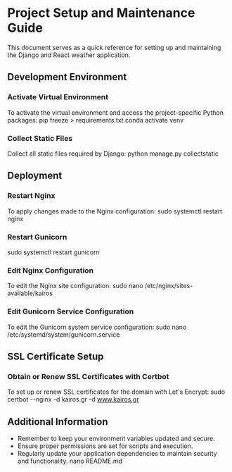 # Project Setup and Maintenance Guide

This document serves as a quick reference for setting up and maintaining the Django and React weather application.

## Development Environment

### Activate Virtual Environment
To activate the virtual environment and access the project-specific Python packages:
pip freeze > requirements.txt
conda activate venv

### Collect Static Files
Collect all static files required by Django:
python manage.py collectstatic


## Deployment

### Restart Nginx
To apply changes made to the Nginx configuration:
sudo systemctl restart nginx

### Restart Gunicorn
sudo systemctl restart gunicorn

### Edit Nginx Configuration
To edit the Nginx site configuration:
sudo nano /etc/nginx/sites-available/kairos


### Edit Gunicorn Service Configuration
To edit the Gunicorn system service configuration:
sudo nano /etc/systemd/system/gunicorn.service


## SSL Certificate Setup

### Obtain or Renew SSL Certificates with Certbot
To set up or renew SSL certificates for the domain with Let's Encrypt:
sudo certbot --nginx -d kairos.gr -d www.kairos.gr


## Additional Information

- Remember to keep your environment variables updated and secure.
- Ensure proper permissions are set for scripts and execution.
- Regularly update your application dependencies to maintain security and functionality.
nano README.md

